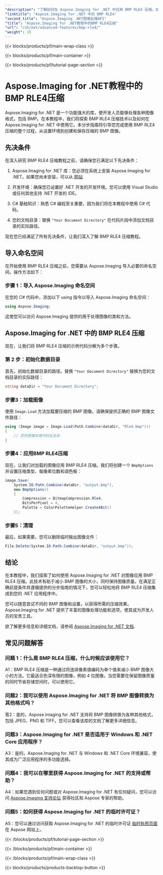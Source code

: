 ```yaml
---
"description": "了解如何在 Aspose.Imaging for .NET 中应用 BMP RLE4 压缩。在不损失质量的情况下减小 BMP 图像尺寸。"
"linktitle": "Aspose.Imaging for .NET 中的 BMP RLE4"
"second_title": "Aspose.Imaging .NET图像处理API"
"title": "Aspose.Imaging for .NET教程中的BMP RLE4压缩"
"url": "/zh/net/advanced-features/bmp-rle4/"
"weight": 15
---
```


{{< blocks/products/pf/main-wrap-class >}}

{{< blocks/products/pf/main-container >}}

{{< blocks/products/pf/tutorial-page-section >}}

# Aspose.Imaging for .NET教程中的BMP RLE4压缩

Aspose.Imaging for .NET 是一个功能强大的库，使开发人员能够处理各种图像格式，包括 BMP。在本教程中，我们将探索 BMP RLE4 压缩技术以及如何在 Aspose.Imaging for .NET 中使用它。本分步指南将引导您完成使用 BMP RLE4 压缩的整个过程，从设置环境到创建和保存压缩的 BMP 图像。

## 先决条件

在深入研究 BMP RLE4 压缩教程之前，请确保您已满足以下先决条件：

1. Aspose.Imaging for .NET 库：您必须在系统上安装 Aspose.Imaging for .NET。如果您尚未安装，可以从 [网站](https://releases。aspose.com/imaging/net/).

2. 开发环境：确保您已设置好 .NET 开发的开发环境。您可以使用 Visual Studio 或任何其他支持 .NET 开发的 IDE。

3. C# 基础知识：熟悉 C# 编程至关重要，因为我们将在本教程中使用 C# 代码。

4. 您的文档目录：替换 `"Your Document Directory"` 在代码片段中添加文档目录的实际路径。

现在您已经满足了所有先决条件，让我们深入了解 BMP RLE4 压缩教程。

## 导入命名空间

在开始使用 BMP RLE4 压缩之前，您需要从 Aspose.Imaging 导入必要的命名空间。操作方法如下：

### 步骤 1：导入 Aspose.Imaging 命名空间

在您的 C# 代码中，添加以下 using 指令以导入 Aspose.Imaging 命名空间：

```csharp
using Aspose.Imaging;
```

这使您可以访问 Aspose.Imaging 提供的用于处理图像的类和方法。

## Aspose.Imaging for .NET 中的 BMP RLE4 压缩

现在，让我们将 BMP RLE4 压缩的示例代码分解为多个步骤。

### 第 2 步：初始化数据目录

首先，初始化数据目录的路径。替换 `"Your Document Directory"` 替换为您的文档目录的实际路径：

```csharp
string dataDir = "Your Document Directory";
```

### 步骤3：加载图像

使用 `Image.Load` 方法加载要压缩的 BMP 图像。请确保提供正确的 BMP 图像文件路径：

```csharp
using (Image image = Image.Load(Path.Combine(dataDir, "Rle4.bmp")))
{
    // 您的图像处理代码在此处
}
```

### 步骤4：应用BMP RLE4压缩

现在，让我们对加载的图像应用 BMP RLE4 压缩。我们将创建一个 `BmpOptions` 并设置压缩类型、每像素位数和调色板：

```csharp
image.Save(
    System.IO.Path.Combine(dataDir, "output.bmp"),
    new BmpOptions()
    {
        Compression = BitmapCompression.Rle4,
        BitsPerPixel = 4,
        Palette = ColorPaletteHelper.Create4Bit()
    });
```

### 步骤5：清理

最后，如果需要，您可以删除临时输出图像文件：

```csharp
File.Delete(System.IO.Path.Combine(dataDir, "output.bmp"));
```

## 结论

在本教程中，我们探索了如何使用 Aspose.Imaging for .NET 对图像应用 BMP RLE4 压缩。此技术有助于减小 BMP 图像的大小，同时保持图像质量。在满足正确前提条件并遵循提供的分步指南的情况下，您可以轻松地将 BMP RLE4 压缩集成到您的 .NET 应用程序中。

您可以随意尝试不同的 BMP 图像和设置，以获得所需的压缩效果。Aspose.Imaging for .NET 提供了丰富的图像处理功能和选项，使其成为开发人员的宝贵工具。

欲了解更多信息和详细文档，请参阅 [Aspose.Imaging for .NET 文档](https://reference。aspose.com/imaging/net/).

## 常见问题解答

### 问题 1：什么是 BMP RLE4 压缩，什么时候应该使用它？

A1：BMP RLE4 压缩是一种通过将连续像素值编码为单个值来减小 BMP 图像大小的方法。它最适合色深有限的图像，例如 4 位图像。当您需要在保留图像质量的同时节省存储空间时，可以使用它。

### 问题2：我可以使用 Aspose.Imaging for .NET 将 BMP 图像转换为其他格式吗？

答2：是的，Aspose.Imaging for .NET 支持将 BMP 图像转换为各种其他格式，包括 JPEG、PNG 和 TIFF。您可以查看该库的文档了解更多详细信息。

### 问题3：Aspose.Imaging for .NET 是否适用于 Windows 和 .NET Core 应用程序？

A3：是的，Aspose.Imaging for .NET 与 Windows 和 .NET Core 环境兼容，使其成为广泛应用程序的多功能选择。

### 问题4：我可以在哪里获得 Aspose.Imaging for .NET 的支持或帮助？

A4：如果您遇到任何问题或对 Aspose.Imaging for .NET 有任何疑问，您可以访问 [Aspose.Imaging 支持论坛](https://forum.aspose.com/) 获得社区和 Aspose 专家的帮助。

### 问题5：如何获得 Aspose.Imaging for .NET 的临时许可证？

A5：您可以通过访问获取 Aspose.Imaging for .NET 的临时许可证 [临时执照页面](https://purchase.aspose.com/temporary-license/) 在 Aspose 网站上。

{{< /blocks/products/pf/tutorial-page-section >}}

{{< /blocks/products/pf/main-container >}}

{{< /blocks/products/pf/main-wrap-class >}}

{{< blocks/products/products-backtop-button >}}
